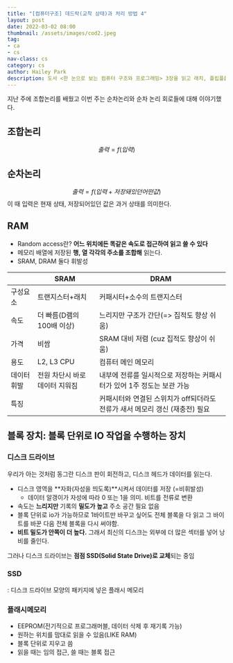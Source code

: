 ```yaml
---
title: "[컴퓨터구조] 데드락(교착 상태)과 처리 방법 4"
layout: post
date: 2022-03-02 08:00
thumbnail: /assets/images/cod2.jpeg
tag:
- ca
- cs
nav-class: cs
category: cs
author: Hailey Park
description: 도서 <한 눈으로 보는 컴퓨터 구조와 프로그래밍> 3장을 읽고 래치, 플립플롭에 대해 이야기해봤다.
---
```


지난 주에 조합논리를 배웠고 이번 주는 순차논리와 순차 논리 회로들에 대해 이야기했다.

## 조합논리

$$
출력 = f(입력)
$$

## 순차논리

$$
출력 = f(입력 + 저장돼있던 어떤 값)
$$
이 때 입력은 현재 상태, 저장되어있던 값은 과거 상태를 의미한다.

## RAM

- Random access란? **어느 위치에든 똑같은 속도로 접근하여 읽고 쓸 수 있다**  
- 메모리 배열에 저장된 **행, 열 각각의 주소를 조합해** 읽는다.
- SRAM, DRAM 둘다 휘발성

|   | SRAM | DRAM |
|---|------|------|
| 구성요소  | 트랜지스터+래치 | 커패시터+소수의 트랜지스터 |
| 속도   | 더 빠름(D램의 100배 이상)| 느리지만 구조가 간단(=> 집적도 향상 쉬움) |
| 가격  | 비쌈 | SRAM 대비 저렴 (cuz 집적도 향상이 쉬움) |
| 용도  | L2, L3 CPU | 컴퓨터 메인 메모리 |
| 데이터 휘발 | 전원 차단시 바로 데이터 지워짐 | 내부에 전류를 일시적으로 저장하는 커패시터가 있어 1주 정도는 보관 가능 |
| 특징   |  | 커패시터와 연결된 스위치가 off되더라도 전류가 새서 메모리 갱신 (재충전) 필요 |

## 블록 장치: 블록 단위로 IO 작업을 수행하는 장치

### 디스크 드라이브

우리가 아는 것처럼 동그란 디스크 판이 회전하고, 디스크 헤드가 데이터를 읽는다.

- 디스크 영역을 **자화(자성을 띄도록)**시켜서 데이터를 저장 (=비휘발성)
    - 데이터 알갱이가 자성에 따라 0 또는 1을 의미. 비트를 전류로 변환
- 속도는 **느리지만** 기록의 **밀도가 높고** 주소 공간 필요 없음
- 블록 단위로 io가 가능하므로 1바이트만 바꾸고 싶어도 전체 블록을 다 읽고 그 바이트를 바꾼 다음 전체 블록을 다시 써야함.
- **비트 밀도가 안쪽이 더 높다.** 그래서 최신의 디스크는 외부에 더 많은 섹터를 넣어 낭비를 줄인다.

그러나 디스크 드라이브는 **점점 SSD(Solid State Drive)로 교체**되는 중임

### SSD

: 디스크 드라이브 모양의 패키지에 넣은 플래시 메모리

### 플래시메모리

- EEPROM(전기적으로 프로그래머블, 데이터 삭제 후 재기록 가능)
- 원하는 위치를 맘대로 읽을 수 있음(LIKE RAM)
- 블록 단위로 지우고 씀
- 읽을 때는 임의 접근, 쓸 때는 블록 접근